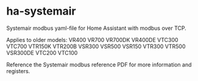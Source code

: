 # ha-systemair
Systemair modbus yaml-file for Home Assistant with modbus over TCP.

Applies to older models:
    VR400
    VR700
    VR700DK
    VR400DE
    VTC300
    VTC700
    VTR150K
    VTR200B
    VSR300
    VSR500
    VSR150
    VTR300
    VTR500
    VSR300DE
    VTC200
    VTC100

Reference the Systemair modbus reference PDF for more information and registers.